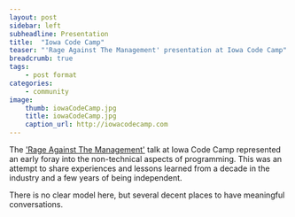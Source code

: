 ```yaml
---
layout: post
sidebar: left
subheadline: Presentation
title:  "Iowa Code Camp"
teaser: "'Rage Against The Management' presentation at Iowa Code Camp"
breadcrumb: true
tags:
    - post format
categories:
    - community
image:
    thumb: iowaCodeCamp.jpg
    title: iowaCodeCamp.jpg
    caption_url: http://iowacodecamp.com
---
```


The <a href='https://docs.google.com/presentation/d/1MWzsxFWKZzV6j7m-qfgQ5rZVId0OLYZ2a3Ylqtnbis4/edit?usp=sharing' target='new'>'Rage Against The Management'</a> talk at Iowa Code Camp represented an early foray into the non-technical aspects of programming.
This was an attempt to share experiences and lessons learned from a decade in the industry and a few years of being independent.  

There is no clear model here, but several decent places to have meaningful conversations.